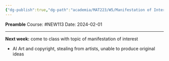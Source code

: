 ```yaml
---
{"dg-publish":true,"dg-path":"academia/MAT223/W5/Manifestation of Interest.md","permalink":"/academia/mat-223/w5/manifestation-of-interest/","created":"2024-02-01T14:35:42.567-05:00","updated":"2024-02-01T18:33:43.226-05:00"}
---
```


**Preamble**
Course: #NEW113 
Date: 2024-02-01

---

**Next week:** come to class with topic of manifestation of interest
- AI Art and copyright, stealing from artists, unable to produce original ideas